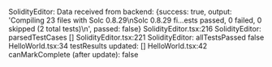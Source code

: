 SolidityEditor: Data received from backend: {success: true, output: 'Compiling 23 files with Solc 0.8.29\nSolc 0.8.29 fi…ests passed, 0 failed, 0 skipped (2 total tests)\n', passed: false}
SolidityEditor.tsx:216 SolidityEditor: parsedTestCases []
SolidityEditor.tsx:221 SolidityEditor: allTestsPassed false
HelloWorld.tsx:34 testResults updated: []
HelloWorld.tsx:42 canMarkComplete (after update): false